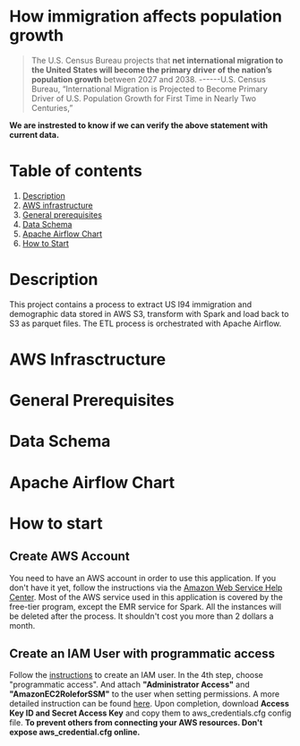 # How immigration affects population growth

> The U.S. Census Bureau projects that **net international migration to the United States will become the primary driver of the nation’s population growth** between 2027 and 2038.
> ------U.S. Census Bureau, “International Migration is Projected to Become Primary Driver of U.S. Population Growth for First Time in Nearly Two Centuries,”

**We are instrested to know if we can verify the above statement with current data.**
# Table of contents
1. [Description](README.md#description)
2. [AWS infrastructure](README.md#aws-infrastructure)
3. [General prerequisites](README.md#general-prerequisites)
4. [Data Schema](README.md#data-schema)
5. [Apache Airflow Chart](README.md#apache-airflow-chart)
6. [How to Start](README.md#how-to-start)

# Description
This project contains a process to extract US I94 immigration and demographic data stored in AWS S3, transform with Spark and load back to S3 as parquet files.
The ETL process is orchestrated with Apache Airflow.
# AWS Infrasctructure
# General Prerequisites
# Data Schema
# Apache Airflow Chart
# How to start
## Create AWS Account
You need to have an AWS account in order to use this application. If you don't have it yet, follow the instructions via the [Amazon Web Service Help Center](https://aws.amazon.com/premiumsupport/knowledge-center/create-and-activate-aws-account/).
Most of the AWS service used in this application is covered by the free-tier program, except the EMR service for Spark. All the instances will be deleted after the process. It shouldn't cost you more than 2 dollars a month.
## Create an IAM User with programmatic access
Follow the [instructions](https://docs.aws.amazon.com/IAM/latest/UserGuide/id_users_create.html#id_users_create_console) to create an IAM user. 
In the 4th step, choose "programmatic access". And attach **"Administrator Access"** and **"AmazonEC2RoleforSSM"** to the user when setting permissions. A more detailed instruction can be found [here](https://blog.ipswitch.com/how-to-create-an-ec2-instance-with-python).
Upon completion, download **Access Key ID and Secret Access Key** and copy them to aws_credentials.cfg config file.
**To prevent others from connecting your AWS resources. Don't expose aws_credential.cfg online.**


